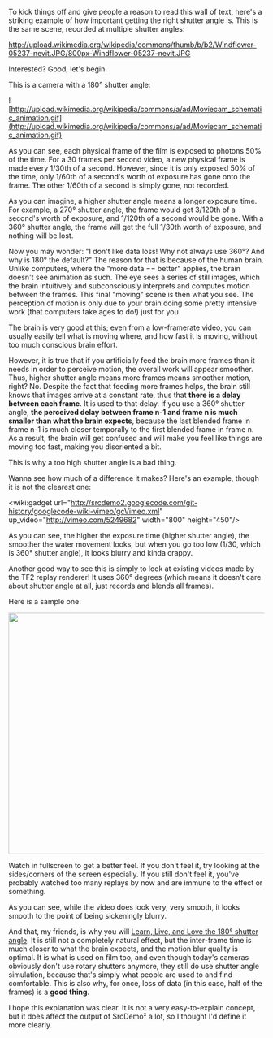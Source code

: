 To kick things off and give people a reason to read this wall of text, here's a striking example of how important getting the right shutter angle is. This is the same scene, recorded at multiple shutter angles:

http://upload.wikimedia.org/wikipedia/commons/thumb/b/b2/Windflower-05237-nevit.JPG/800px-Windflower-05237-nevit.JPG

Interested? Good, let's begin.

This is a camera with a 180° shutter angle:

![http://upload.wikimedia.org/wikipedia/commons/a/ad/Moviecam_schematic_animation.gif](http://upload.wikimedia.org/wikipedia/commons/a/ad/Moviecam_schematic_animation.gif)

As you can see, each physical frame of the film is exposed to photons 50% of the time.
For a 30 frames per second video, a new physical frame is made every 1/30th of a second.
However, since it is only exposed 50% of the time, only 1/60th of a second's worth of exposure has gone onto the frame. The other 1/60th of a second is simply gone, not recorded.

As you can imagine, a higher shutter angle means a longer exposure time. For example, a 270° shutter angle, the frame would get 3/120th of a second's worth of exposure, and 1/120th of a second would be gone. With a 360° shutter angle, the frame will get the full 1/30th worth of exposure, and nothing will be lost.

Now you may wonder: "I don't like data loss! Why not always use 360°? And why is 180° the default?"
The reason for that is because of the human brain. Unlike computers, where the "more data == better" applies, the brain doesn't see animation as such. The eye sees a series of still images, which the brain intuitively and subconsciously interprets and computes motion between the frames. This final "moving" scene is then what you see. The perception of motion is only due to your brain doing some pretty intensive work (that computers take ages to do!) just for you.

The brain is very good at this; even from a low-framerate video, you can usually easily tell what is moving where, and how fast it is moving, without too much conscious brain effort.

However, it is true that if you artificially feed the brain more frames than it needs in order to perceive motion, the overall work will appear smoother.
Thus, higher shutter angle means more frames means smoother motion, right? No.
Despite the fact that feeding more frames helps, the brain still knows that images arrive at a constant rate, thus that **there is a delay between each frame**. It is used to that delay. If you use a 360° shutter angle, **the perceived delay between frame n-1 and frame n is much smaller than what the brain expects**, because the last blended frame in frame n-1 is much closer temporally to the first blended frame in frame n.
As a result, the brain will get confused and will make you feel like things are moving too fast, making you disoriented a bit.

This is why a too high shutter angle is a bad thing.

Wanna see how much of a difference it makes? Here's an example, though it is not the clearest one:

<wiki:gadget url="http://srcdemo2.googlecode.com/git-history/googlecode-wiki-vimeo/gcVimeo.xml" up\_video="http://vimeo.com/5249682" width="800" height="450"/>

As you can see, the higher the exposure time (higher shutter angle), the smoother the water movement looks, but when you go too low (1/30, which is 360° shutter angle), it looks blurry and kinda crappy.

Another good way to see this is simply to look at existing videos made by the TF2 replay renderer! It uses 360° degrees (which means it doesn't care about shutter angle at all, just records and blends all frames).

Here is a sample one:

<a href='http://www.youtube.com/watch?feature=player_embedded&v=cQUNhV6UIGI' target='_blank'><img src='http://img.youtube.com/vi/cQUNhV6UIGI/0.jpg' width='800' height=475 /></a>

Watch in fullscreen to get a better feel. If you don't feel it, try looking at the sides/corners of the screen especially. If you still don't feel it, you've probably watched too many replays by now and are immune to the effect or something.

As you can see, while the video does look very, very smooth, it looks smooth to the point of being sickeningly blurry.

And that, my friends, is why you will [Learn, Live, and Love the 180° shutter angle](http://tylerginter.com/post/11480534977/180-degree-shutter-learn-it-live-it-love-it). It is still not a completely natural effect, but the inter-frame time is much closer to what the brain expects, and the motion blur quality is optimal. It is what is used on film too, and even though today's cameras obviously don't use rotary shutters anymore, they still do use shutter angle simulation, because that's simply what people are used to and find comfortable.  This is also why, for once, loss of data (in this case, half of the frames) is a **good thing**.

I hope this explanation was clear. It is not a very easy-to-explain concept, but it does affect the output of SrcDemo² a lot, so I thought I'd define it more clearly.
